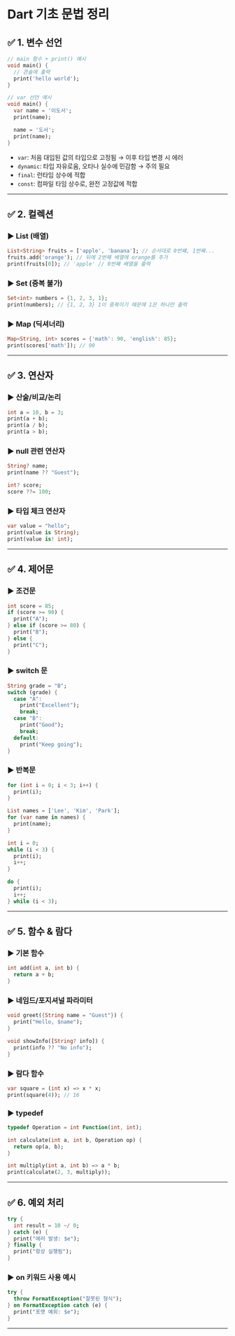 # Dart 기초 문법 정리

## ✅ 1. 변수 선언

```dart
// main 함수 + print() 예시
void main() {
  // 콘솔에 출력
  print('hello world');
}
```
```dart
// var 선언 예시
void main() {
  var name = '이도서';
  print(name);

  name = '도서';
  print(name);
}
```



- `var`: 처음 대입된 값의 타입으로 고정됨 → 이후 타입 변경 시 에러
- `dynamic`: 타입 자유로움, 오타나 실수에 민감함 → 주의 필요
- `final`: 런타임 상수에 적합
- `const`: 컴파일 타임 상수로, 완전 고정값에 적합

---

## ✅ 2. 컬렉션

### ▶ List (배열)
```dart
List<String> fruits = ['apple', 'banana']; // 순서대로 0번쨰, 1번째...
fruits.add('orange'); // 뒤에 2번째 배열에 orange를 추가
print(fruits[0]); // 'apple' // 0번째 배열을 출력
```

### ▶ Set (중복 불가)
```dart
Set<int> numbers = {1, 2, 3, 1};
print(numbers); // {1, 2, 3} 1이 중복이기 때문에 1은 하나만 출력
```

### ▶ Map (딕셔너리)
```dart
Map<String, int> scores = {'math': 90, 'english': 85};
print(scores['math']); // 90
```

---

## ✅ 3. 연산자

### ▶ 산술/비교/논리
```dart
int a = 10, b = 3;
print(a + b);
print(a / b);
print(a > b);
```

### ▶ null 관련 연산자
```dart
String? name;
print(name ?? "Guest");

int? score;
score ??= 100;
```

### ▶ 타입 체크 연산자
```dart
var value = "hello";
print(value is String);
print(value is! int);
```

---

## ✅ 4. 제어문

### ▶ 조건문
```dart
int score = 85;
if (score >= 90) {
  print("A");
} else if (score >= 80) {
  print("B");
} else {
  print("C");
}
```

### ▶ switch 문
```dart
String grade = "B";
switch (grade) {
  case "A":
    print("Excellent");
    break;
  case "B":
    print("Good");
    break;
  default:
    print("Keep going");
}
```

### ▶ 반복문
```dart
for (int i = 0; i < 3; i++) {
  print(i);
}

List names = ['Lee', 'Kim', 'Park'];
for (var name in names) {
  print(name);
}

int i = 0;
while (i < 3) {
  print(i);
  i++;
}

do {
  print(i);
  i++;
} while (i < 3);
```

---

## ✅ 5. 함수 & 람다

### ▶ 기본 함수
```dart
int add(int a, int b) {
  return a + b;
}
```

### ▶ 네임드/포지셔널 파라미터
```dart
void greet({String name = "Guest"}) {
  print("Hello, $name");
}

void showInfo([String? info]) {
  print(info ?? "No info");
}
```

### ▶ 람다 함수
```dart
var square = (int x) => x * x;
print(square(4)); // 16
```

### ▶ typedef
```dart
typedef Operation = int Function(int, int);

int calculate(int a, int b, Operation op) {
  return op(a, b);
}

int multiply(int a, int b) => a * b;
print(calculate(2, 3, multiply));
```

---

## ✅ 6. 예외 처리

```dart
try {
  int result = 10 ~/ 0;
} catch (e) {
  print("에러 발생: $e");
} finally {
  print("항상 실행됨");
}
```

### ▶ on 키워드 사용 예시
```dart
try {
  throw FormatException("잘못된 형식");
} on FormatException catch (e) {
  print("포맷 예외: $e");
}
```

---
